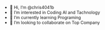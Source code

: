 - 👋 Hi, I’m @chris4041b
- 👀 I’m interested in Coding AI and Tachnology
- 🌱 I’m currently learning  Programing
- 💞️ I’m looking to collaborate on Top Company
